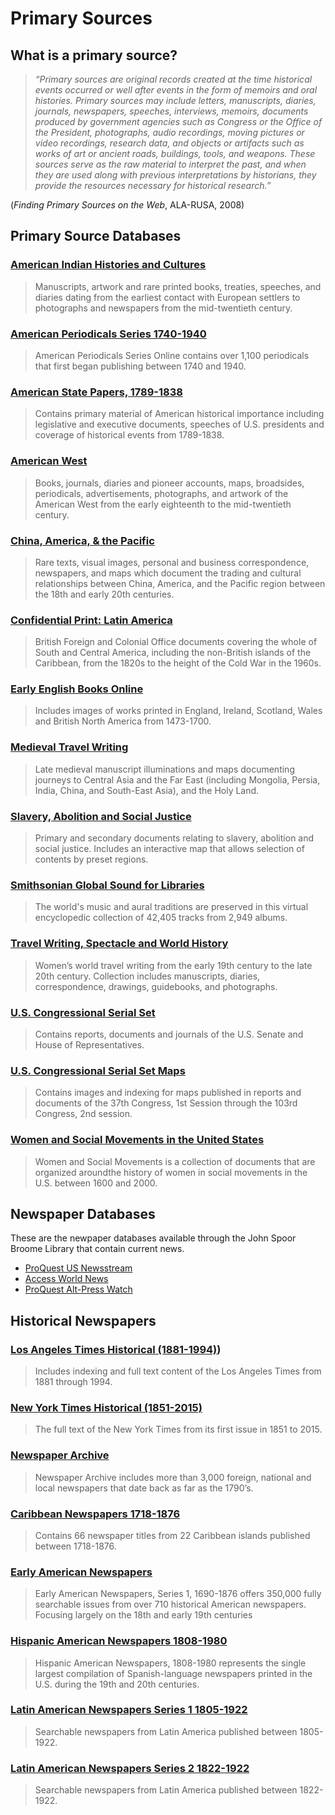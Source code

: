 # Primary Sources

## What is a primary source? 
> _“Primary sources are original records created at the time historical events occurred or well after events in the form of memoirs and oral histories. Primary sources may include letters, manuscripts, diaries, journals, newspapers, speeches, interviews, memoirs, documents produced by government agencies such as Congress or the Office of the President, photographs, audio recordings, moving pictures or video recordings, research data, and objects or artifacts such as works of art or ancient roads, buildings, tools, and weapons. These sources serve as the raw material to interpret the past, and when they are used along with previous interpretations by historians, they provide the resources necessary for historical research.”_

(_Finding Primary Sources on the Web_, ALA-RUSA, 2008)

## Primary Source Databases

### [American Indian Histories and Cultures](http://summit.csuci.edu:2048/login?url=http://www.aihc.amdigital.co.uk)

> Manuscripts, artwork and rare printed books, treaties, speeches, and diaries dating from the earliest contact with European settlers to photographs and newspapers from the mid-twentieth century.

### [American Periodicals Series 1740-1940](http://summit.csuci.edu:2048/login?url=http://search.proquest.com/americanperiodicals?accountid=7284)

> American Periodicals Series Online contains over 1,100 periodicals that first began publishing between 1740 and 1940.

### [American State Papers, 1789-1838](https://infoweb-newsbank-com.summit.csuci.edu/iw-search/we/Digital?p_product=ASPA&p_action=keyword&p_theme=sset2&p_nbid=P50F50XJMTU1OTg0NTc2OS45MzYyNDk6MToxNToyMDkuMTI5LjExOC4xNTI&p_clear_search=&s_search_type=keyword&s_category=none&d_refprod=ASPA&s_browse=)

> Contains primary material of American historical importance including legislative and executive documents, speeches of U.S. presidents and coverage of historical events from 1789-1838.

### [American West](http://summit.csuci.edu:2048/login?url=http://www.americanwest.amdigital.co.uk)

> Books, journals, diaries and pioneer accounts, maps, broadsides, periodicals, advertisements, photographs, and artwork of the American West from the early eighteenth to the mid-twentieth century.

### [China, America, & the Pacific](http://summit.csuci.edu:2048/login?url=http://www.cap.amdigital.co.uk)

> Rare texts, visual images, personal and business correspondence, newspapers, and maps which document the trading and cultural relationships between China, America, and the Pacific region between the 18th and early 20th centuries.

### [Confidential Print: Latin America](http://summit.csuci.edu:2048/login?url=http://www.archivesdirect.amdigital.co.uk)

> British Foreign and Colonial Office documents covering the whole of South and Central America, including the non-British islands of the Caribbean, from the 1820s to the height of the Cold War in the 1960s.

### [Early English Books Online](http://summit.csuci.edu:2048/login?url=http://eebo.chadwyck.com)

> Includes images of works printed in England, Ireland, Scotland, Wales and British North America from 1473-1700.

### [Medieval Travel Writing](http://summit.csuci.edu:2048/login?url=http://www.medievaltravel.amdigital.co.uk)

> Late medieval manuscript illuminations and maps documenting journeys to Central Asia and the Far East \(including Mongolia, Persia, India, China, and South-East Asia\), and the Holy Land.

### [Slavery, Abolition and Social Justice](http://summit.csuci.edu:2048/login?url=http://www.slavery.amdigital.co.uk)

> Primary and secondary documents relating to slavery, abolition and social justice. Includes an interactive map that allows selection of contents by preset regions.

### [Smithsonian Global Sound for Libraries](http://summit.csuci.edu:2048/login?url=http://glmu.alexanderstreet.com)

> The world's music and aural traditions are preserved in this virtual encyclopedic collection of 42,405 tracks from 2,949 albums.

### [Travel Writing, Spectacle and World History](http://summit.csuci.edu:2048/login?url=http://www.travelwriting.amdigital.co.uk)

> Women’s world travel writing from the early 19th century to the late 20th century. Collection includes manuscripts, diaries, correspondence, drawings, guidebooks, and photographs.

### [U.S. Congressional Serial Set](https://infoweb-newsbank-com.summit.csuci.edu/iw-search/we/Digital?p_product=SERIAL&p_action=keyword&p_theme=sset2&p_nbid=I50W50YJMTU1OTg0NTk2My4zNjQ0NDk6MToxNToyMDkuMTI5LjExOC4xNTI&p_clear_search=&s_search_type=keyword&s_category=none&d_refprod=SERIAL&s_browse=)

> Contains reports, documents and journals of the U.S. Senate and House of Representatives.

### [U.S. Congressional Serial Set Maps](https://infoweb-newsbank-com.summit.csuci.edu/iw-search/we/Digital?p_product=SSMAP&p_action=keyword&p_theme=ssmap&p_nbid=X4FV4FWIMTU1OTg0NjAwMS41MTI4MTA6MToxNToyMDkuMTI5LjExOC4xNTI&p_clear_search=&s_search_type=keyword&s_category=none&d_refprod=SSMAP&s_browse=)

> Contains images and indexing for maps published in reports and documents of the 37th Congress, 1st Session through the 103rd Congress, 2nd session.

### [Women and Social Movements in the United States](http://summit.csuci.edu:2048/login?url=http://asp6new.alexanderstreet.com/wam2)

> Women and Social Movements is a collection of documents that are organized aroundthe history of women in social movements in the U.S. between 1600 and 2000.

## Newspaper Databases
These are the newpaper databases available through the John Spoor Broome Library that contain current news.

* [ProQuest US Newsstream](http://summit.csuci.edu:2048/login?url=https://search.proquest.com/newsstand?accountid=7284)
* [Access World News](http://summit.csuci.edu:2048/login?url=http://infoweb.newsbank.com/resources/?p=AWNB)
* [ProQuest Alt-Press Watch](http://summit.csuci.edu:2048/login?url=https://search.proquest.com/altpresswatch?accountid=7284)

## Historical Newspapers

### [Los Angeles Times Historical (1881-1994)](http://summit.csuci.edu:2048/login?url=http://search.proquest.com/hnplatimes?accountid=7284)\)

> Includes indexing and full text content of the Los Angeles Times from 1881 through 1994.

### [New York Times Historical (1851-2015)](http://summit.csuci.edu:2048/login?url=http://search.proquest.com/hnpnewyorktimeswindex?accountid=7284)

> The full text of the New York Times from its first issue in 1851 to 2015.

### [Newspaper Archive](http://summit.csuci.edu:2048/login?url=http://access.Newspaperarchive.com)

> Newspaper Archive includes more than 3,000 foreign, national and local newspapers that date back as far as the 1790’s.

### [Caribbean Newspapers 1718-1876](http://summit.csuci.edu:2048/login?url=http://infoweb.newsbank.com/?db=EANX&d_collections=EANACN)

> Contains 66 newspaper titles from 22 Caribbean islands published between 1718-1876.

### [Early American Newspapers](http://summit.csuci.edu:2048/login?url=http://infoweb.newsbank.com/iw-search/we/HistArchive?p_product=EANX&p_action=timeframes&p_theme=ahnp&p_nbid=B56S50IJMTE4MTY4MTExNi42OTIxNTM6MToxMzoyMDkuMTI5LjExNS4y&p_clear_search=&s_search_type=timeframes&s_category=none&d_refprod=EANX&s_browseRef=)

> Early American Newspapers, Series 1, 1690-1876 offers 350,000 fully searchable issues from over 710 historical American newspapers. Focusing largely on the 18th and early 19th centuries

### [Hispanic American Newspapers 1808-1980](http://summit.csuci.edu:2048/login?url=http://infoweb.newsbank.com/?db=EANX&d_collections=EANASP)

> Hispanic American Newspapers, 1808-1980 represents the single largest compilation of Spanish-language newspapers printed in the U.S. during the 19th and 20th centuries.

### [Latin American Newspapers Series 1 1805-1922](http://summit.csuci.edu:2048/login?url=http://infoweb.newsbank.com?db=WHNPX&d_collections=WHNPLAN1)

> Searchable newspapers from Latin America published between 1805-1922.

### [Latin American Newspapers Series 2 1822-1922](http://summit.csuci.edu:2048/login?url=http://infoweb.newsbank.com?db=WHNPX&d_collections=WHNPLAN2)

> Searchable newspapers from Latin America published between 1822-1922.
